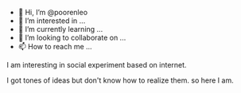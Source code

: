 - 👋 Hi, I’m @poorenleo
- 👀 I’m interested in ...
- 🌱 I’m currently learning ...
- 💞️ I’m looking to collaborate on ...
- 📫 How to reach me ...

<!---
poorenleo/poorenleo is a ✨ special ✨ repository because its `README.md` (this file) appears on your GitHub profile.
You can click the Preview link to take a look at your changes.
--->I am interesting in social experiment based on internet.
I got tones of ideas but don't know how to realize them.
so here I am. 
